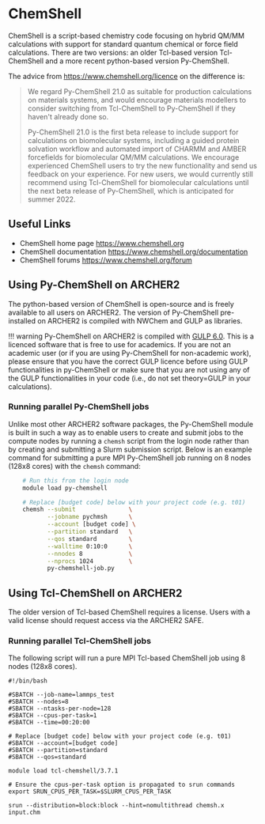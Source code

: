 # ChemShell

ChemShell is a script-based chemistry code focusing on hybrid QM/MM
calculations with support for standard quantum chemical or force field
calculations. There are two versions: an older Tcl-based version
Tcl-ChemShell and a more recent python-based version Py-ChemShell.

The advice from <https://www.chemshell.org/licence> on the difference
is:

> We regard Py-ChemShell 21.0 as suitable for production calculations on 
> materials systems, and would encourage materials modellers to consider 
> switching from Tcl-ChemShell to Py-ChemShell if they haven't already 
> done so.
> 
> Py-ChemShell 21.0 is the first beta release to include support for 
> calculations on biomolecular systems, including a guided protein solvation 
> workflow and automated import of CHARMM and AMBER forcefields for 
> biomolecular QM/MM calculations. We encourage experienced ChemShell users 
> to try the new functionality and send us feedback on your experience. For 
> new users, we would currently still recommend using Tcl-ChemShell for 
> biomolecular calculations until the next beta release of Py-ChemShell, 
> which is anticipated for summer 2022.

## Useful Links

  - ChemShell home page <https://www.chemshell.org>
  - ChemShell documentation <https://www.chemshell.org/documentation>
  - ChemShell forums <https://www.chemshell.org/forum>

## Using Py-ChemShell on ARCHER2

The python-based version of ChemShell is open-source and is freely
available to all users on ARCHER2. The version of Py-ChemShell 
pre-installed on ARCHER2 is compiled with NWChem and GULP as 
libraries.

!!! warning
    Py-ChemShell on ARCHER2 is compiled with 
    [GULP 6.0](http://gulp.curtin.edu.au/gulp/). This is a licenced 
    software that is free to use for academics. If you are not an 
    academic user (or if you are using Py-ChemShell for non-academic 
    work), please ensure that you have the correct GULP licence before 
    using GULP functionalities in py-ChemShell or make sure that you 
    are not using any of the GULP functionalities in your code (i.e., 
    do not set theory=GULP in your calculations).

### Running parallel Py-ChemShell jobs

Unlike most other ARCHER2 software packages, the Py-ChemShell module is built 
in such a way as to enable users to create and submit jobs to the compute 
nodes by running a `chemsh` script from the login node rather than by creating 
and submitting a Slurm submission script. Below is an example command for 
submitting a pure MPI Py-ChemShell job running on 8 nodes (128x8 cores) with 
the `chemsh` command:

```bash
    # Run this from the login node
    module load py-chemshell

    # Replace [budget code] below with your project code (e.g. t01)
    chemsh --submit               \
           --jobname pychmsh      \
           --account [budget code] \
           --partition standard   \
           --qos standard         \
           --walltime 0:10:0      \
           --nnodes 8             \
           --nprocs 1024          \ 
           py-chemshell-job.py
```

## Using Tcl-ChemShell on ARCHER2

The older version of Tcl-based ChemShell requires a license. Users with
a valid license should request access via the ARCHER2 SAFE.

### Running parallel Tcl-ChemShell jobs

The following script will run a pure MPI Tcl-based ChemShell job using 8 
nodes (128x8 cores).

```
#!/bin/bash

#SBATCH --job-name=lammps_test
#SBATCH --nodes=8
#SBATCH --ntasks-per-node=128
#SBATCH --cpus-per-task=1
#SBATCH --time=00:20:00

# Replace [budget code] below with your project code (e.g. t01)
#SBATCH --account=[budget code] 
#SBATCH --partition=standard
#SBATCH --qos=standard

module load tcl-chemshell/3.7.1

# Ensure the cpus-per-task option is propagated to srun commands
export SRUN_CPUS_PER_TASK=$SLURM_CPUS_PER_TASK

srun --distribution=block:block --hint=nomultithread chemsh.x input.chm
```
